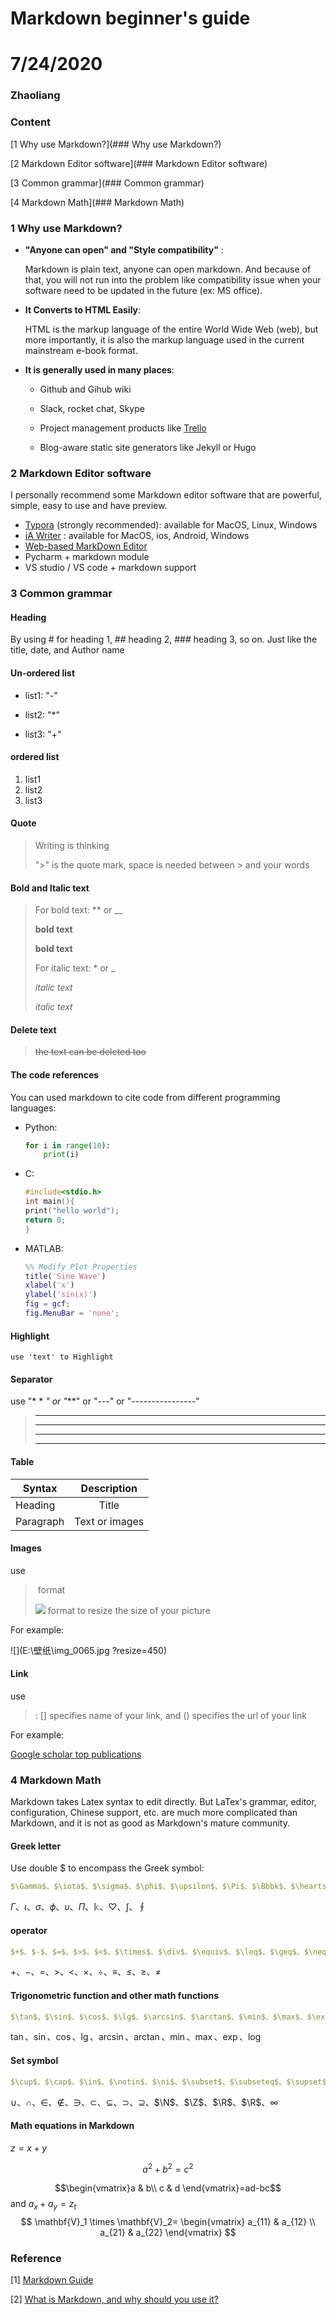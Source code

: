 

# Markdown beginner's guide

# 7/24/2020

###  Zhaoliang

### Content

[1 Why use Markdown?](### Why use Markdown?)

[2 Markdown Editor software](### Markdown Editor software)

[3 Common grammar](### Common grammar)

[4 Markdown Math](### Markdown Math)

### 1 Why use Markdown?

- __"Anyone can open" and "Style compatibility"__ : 

  Markdown is plain text, anyone can open markdown. And because of that, you will not run into the problem like compatibility issue when your software need to be updated in the future (ex: MS office).

- **It Converts to HTML Easily**:

  HTML is the markup language of the entire World Wide Web (web), but more importantly, it is also the markup language used in the current mainstream e-book format. 

- **It is generally used in many places**:

  - Github and Gihub wiki

  - Slack, rocket chat, Skype 

  - Project management products like [Trello](https://trello.com/en-US)

  - Blog-aware static site generators like Jekyll or Hugo

    

### 2 Markdown Editor software

I personally recommend some Markdown editor software that are powerful, simple, easy to use and have preview. 

- [Typora](https://typora.io/) (strongly recommended): available for MacOS, Linux, Windows
- [iA Writer](https://www.shopify.com/partners/blog/10-of-the-best-markdown-editors) : available for MacOS, ios, Android, Windows
- [Web-based MarkDown Editor](https://codepen.io/itsjzt/full/mMRbVj/)
- Pycharm + markdown module
- VS studio / VS code + markdown support



### 3 Common grammar

#### Heading

By using # for heading 1, ## heading 2, ### heading 3, so on. Just like the title, date, and Author name

#### Un-ordered list

- list1: "-"
* list2: "*"
+ list3: "+"

#### ordered list

1. list1
2. list2
3. list3

#### Quote

> Writing is thinking
>
> ">" is the quote mark, space is needed between > and your words

#### Bold and Italic text

> For bold text: ** or __
> 
> __bold text__
> 
> **bold text**
>
> For italic text: * or _
>
> *italic text*
>
> _italic text_

#### Delete text

>  ~~the text can be deleted too~~

#### The code references

You can used markdown to cite code from different programming languages:

* Python:

  ```python
  for i in range(10):
      print(i)
  ```

- C:

  ```C
  #include<stdio.h>
  int main(){
  print("hello world");
  return 0;
  }
  ```

- MATLAB:

  ```matlab
  %% Modify Plot Properties
  title('Sine Wave')
  xlabel('x')
  ylabel('sin(x)')
  fig = gcf;
  fig.MenuBar = 'none';
  ```

#### Highlight

`use 'text' to Highlight`

#### Separator

use "* * *" or "***" or "---" or "----------------"
> * * *
>
> ***
>
> ---
>
> --------------------

#### Table

| Syntax | Description |
| ---- | :--: |
| Heading | Title |
| Paragraph | Text or images |

#### Images

use 

> ![]() format
>
> ![](url?resize=xxx) format to resize the size of your picture

For example:

![](E:\壁纸\img_0065.jpg ?resize=450)

#### Link

use

> [](): [] specifies name of your link, and ()  specifies the url of your link

For example:

[Google scholar top publications](https://scholar.google.com/citations?view_op=top_venues&hl=en)



### 4 Markdown Math

Markdown takes Latex syntax to edit directly. But LaTex's grammar, editor, configuration, Chinese support, etc. are much more complicated than Markdown, and it is not as good as Markdown's mature community.

#### Greek letter

Use double $ to encompass the Greek symbol:

```yaml
$\Gamma$、$\iota$、$\sigma$、$\phi$、$\upsilon$、$\Pi$、$\Bbbk$、$\heartsuit$、$\int$、$\oint$
```

$\Gamma$、$\iota$、$\sigma$、$\phi$、$\upsilon$、$\Pi$、$\Bbbk$、$\heartsuit$、$\int$、$\oint$

#### operator

```yaml
$+$、$-$、$=$、$>$、$<$、$\times$、$\div$、$\equiv$、$\leq$、$\geq$、$\neq$
```

$+$、$-$、$=$、$>$、$<$、$\times$、$\div$、$\equiv$、$\leq$、$\geq$、$\neq$

#### Trigonometric function and other math functions

```yaml
$\tan$、$\sin$、$\cos$、$\lg$、$\arcsin$、$\arctan$、$\min$、$\max$、$\exp$、$\log$
```

$\tan$、$\sin$、$\cos$、$\lg$、$\arcsin$、$\arctan$、$\min$、$\max$、$\exp$、$\log$

#### Set symbol

```yaml
$\cup$、$\cap$、$\in$、$\notin$、$\ni$、$\subset$、$\subseteq$、$\supset$、$\supseteq$、$\N$、$\Z$、$\R$、$\R$、$\infty$
```

$\cup$、$\cap$、$\in$、$\notin$、$\ni$、$\subset$、$\subseteq$、$\supset$、$\supseteq$、$\N$、$\Z$、$\R$、$\R$、$\infty$

#### Math equations in Markdown

$z = x + y$

$$a^2 + b^2 = c^2$$

$$\begin{vmatrix}a & b\\ c & d \end{vmatrix}=ad-bc$$    and   $a_x + a_y = z_t$
$$
\mathbf{V}_1 \times \mathbf{V}_2= \begin{vmatrix}
a_{11} &  a_{12} \\
a_{21} & a_{22}
\end{vmatrix}
$$

### Reference

[1] [Markdown Guide](https://www.markdownguide.org/basic-syntax/)

[2] [What is Markdown, and why should you use it?](https://www.ultraedit.com/company/blog/community/what-is-markdown-why-use-it.html#:~:text=It's%20Used%20Everywhere&text=Markdown%20is%20the%20unofficial%20standard,Markdown%20syntax%20they%20call%20wikitext.)

